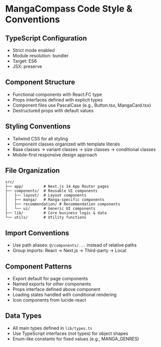 # MangaCompass Code Style & Conventions

## TypeScript Configuration
- Strict mode enabled
- Module resolution: bundler
- Target: ES6
- JSX: preserve

## Component Structure
- Functional components with React.FC type
- Props interfaces defined with explicit types
- Component files use PascalCase (e.g., Button.tsx, MangaCard.tsx)
- Destructured props with default values

## Styling Conventions
- Tailwind CSS for all styling
- Component classes organized with template literals
- Base classes → variant classes → size classes → conditional classes
- Mobile-first responsive design approach

## File Organization
```
src/
├── app/         # Next.js 14 App Router pages
├── components/  # Reusable UI components
│   ├── layout/  # Layout components
│   ├── manga/   # Manga-specific components
│   ├── recommendation/ # Recommendation components
│   └── ui/      # Generic UI components
├── lib/         # Core business logic & data
└── utils/       # Utility functions
```

## Import Conventions
- Use path aliases: `@/components/...` instead of relative paths
- Group imports: React → Next.js → Third-party → Local

## Component Patterns
- Export default for page components
- Named exports for other components
- Props interface defined above component
- Loading states handled with conditional rendering
- Icon components from lucide-react

## Data Types
- All main types defined in `lib/types.ts`
- Use TypeScript interfaces (not types) for object shapes
- Enum-like constants for fixed values (e.g., MANGA_GENRES)